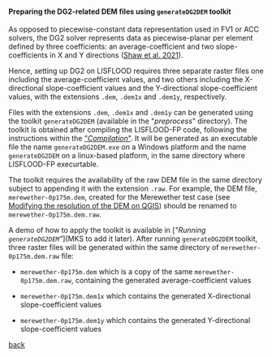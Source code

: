 #### Preparing the DG2-related DEM files using `generateDG2DEM` toolkit

As opposed to piecewise-constant data representation used in FV1 or ACC solvers, the DG2 solver represents data as piecewise-planar per element defined by three coefficients: an average-coefficient and two slope-coefficients in X and Y directions ([Shaw et al. 2021](https://gmd.copernicus.org/preprints/gmd-2020-340/)). 

Hence, setting up DG2 on LISFLOOD requires three separate raster files one including the average-coefficient values, and two others including the X-directional slope-coefficient values and the Y-directional slope-coefficient values, with the extensions `.dem`, `.dem1x` and `.dem1y`, respectively. 

Files with the extensions `.dem`, `.dem1x` and `.dem1y` can be generated using the toolkit `generateDG2DEM` (available in the "_preprocess_" directory). The toolkit is obtained after compiling the LISFLOOD-FP code, following the instructions within the ["_Compilation_"](/LISFLOOD8.0.md). It will be generated as an executable file the name `generateDG2DEM.exe` on a Windows platform and the name `generateDG2DEM` on a linux-based platform, in the same directory where LISFLOOD-FP execurtable.

The toolkit requires the availability of the raw DEM file in the same directory subject to appending it with the extension `.raw`. For example, the DEM file, `merewether-0p175m.dem`, created for the Merewether test case (see [Modifying the resolution of the DEM on QGIS](https://www.seamlesswave.com/Merewether2-2.html)) should be renamed to `merewether-0p175m.dem.raw`. 

A demo of how to apply the toolkit is available in [_"Running `generateDG2DEM`"_](MKS to add it later). After running `generateDG2DEM` toolkit, three raster files will be generated within the same directory of `merewether-0p175m.dem.raw` file: 

* `merewether-0p175m.dem` which is a copy of the same `merewether-0p175m.dem.raw`, containing the generated average-coefficient values

* `merewether-0p175m.dem1x` which contains the generated X-directional slope-coefficient values

* `merewether-0p175m.dem1y` which contains the generated Y-directional slope-coefficient values



[back](/Merewether2.md)
